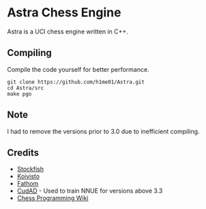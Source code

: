 # Astra Chess Engine

Astra is a UCI chess engine written in C++.

## Compiling
Compile the code yourself for better performance.
```
git clone https://github.com/h1me01/Astra.git
cd Astra/src
make pgo
```

## Note
I had to remove the versions prior to 3.0 due to inefficient compiling.

## Credits
- [Stockfish](https://github.com/official-stockfish/Stockfish)
- [Koivisto](https://github.com/Luecx/Koivisto)
- [Fathom](https://github.com/jdart1/Fathom) 
- [CudAD](https://github.com/Luecx/CudAD) - Used to train NNUE for versions above 3.3 
- [Chess Programming Wiki](https://www.chessprogramming.org/Main_Page)
